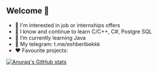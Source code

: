 ## Welcome 👋

- 🔭 I'm interested in job or internships offers
- 🧠 I know and continue to learn C/C++, C#, Postgre SQL
- 🌱 I’m currently learning Java
- 🔭 My telegram: t.me/eshberibekkk
- ❤️ Favourite projects: 

[![Anurag's GitHub stats](https://github-readme-stats.vercel.app/api?username=GeorgiyVarakin)](https://github.com/anuraghazra/github-readme-stats)

